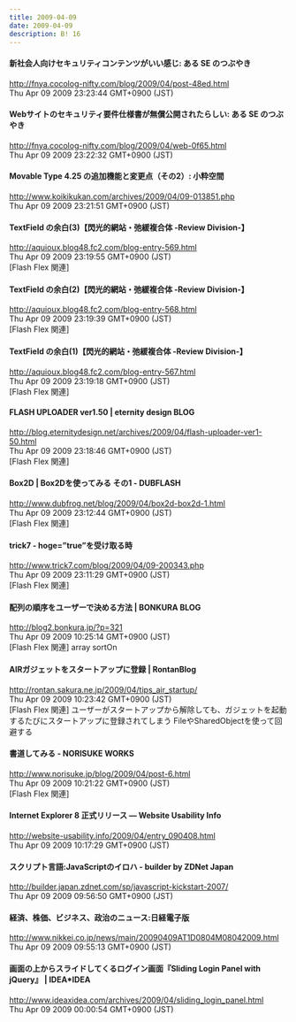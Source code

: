 ```yaml
---
title: 2009-04-09
date: 2009-04-09
description: B! 16
---
```


#### 新社会人向けセキュリティコンテンツがいい感じ: ある SE のつぶやき
http://fnya.cocolog-nifty.com/blog/2009/04/post-48ed.html<br>
Thu Apr 09 2009 23:23:44 GMT+0900 (JST)<br>


#### Webサイトのセキュリティ要件仕様書が無償公開されたらしい: ある SE のつぶやき
http://fnya.cocolog-nifty.com/blog/2009/04/web-0f65.html<br>
Thu Apr 09 2009 23:22:32 GMT+0900 (JST)<br>


#### Movable Type 4.25 の追加機能と変更点（その2）: 小粋空間
http://www.koikikukan.com/archives/2009/04/09-013851.php<br>
Thu Apr 09 2009 23:21:51 GMT+0900 (JST)<br>


#### TextField の余白(3)【閃光的網站・弛緩複合体 -Review Division-】
http://aquioux.blog48.fc2.com/blog-entry-569.html<br>
Thu Apr 09 2009 23:19:55 GMT+0900 (JST)<br>
[Flash Flex 関連]


#### TextField の余白(2)【閃光的網站・弛緩複合体 -Review Division-】
http://aquioux.blog48.fc2.com/blog-entry-568.html<br>
Thu Apr 09 2009 23:19:39 GMT+0900 (JST)<br>
[Flash Flex 関連]


#### TextField の余白(1)【閃光的網站・弛緩複合体 -Review Division-】
http://aquioux.blog48.fc2.com/blog-entry-567.html<br>
Thu Apr 09 2009 23:19:18 GMT+0900 (JST)<br>
[Flash Flex 関連]


#### FLASH UPLOADER ver1.50 | eternity design BLOG
http://blog.eternitydesign.net/archives/2009/04/flash-uploader-ver1-50.html<br>
Thu Apr 09 2009 23:18:46 GMT+0900 (JST)<br>
[Flash Flex 関連]


####     Box2D | Box2Dを使ってみる その1 - DUBFLASH    
http://www.dubfrog.net/blog/2009/04/box2d-box2d-1.html<br>
Thu Apr 09 2009 23:12:44 GMT+0900 (JST)<br>
[Flash Flex 関連]


#### trick7 - hoge=”true”を受け取る時
http://www.trick7.com/blog/2009/04/09-200343.php<br>
Thu Apr 09 2009 23:11:29 GMT+0900 (JST)<br>
[Flash Flex 関連]


#### 配列の順序をユーザーで決める方法 | BONKURA BLOG
http://blog2.bonkura.jp/?p=321<br>
Thu Apr 09 2009 10:25:14 GMT+0900 (JST)<br>
[Flash Flex 関連] array sortOn


#### AIRガジェットをスタートアップに登録 | RontanBlog
http://rontan.sakura.ne.jp/2009/04/tips_air_startup/<br>
Thu Apr 09 2009 10:23:42 GMT+0900 (JST)<br>
[Flash Flex 関連] ユーザーがスタートアップから解除しても、ガジェットを起動するたびにスタートアップに登録されてしまう FileやSharedObjectを使って回避する


#### 書道してみる - NORISUKE WORKS
http://www.norisuke.jp/blog/2009/04/post-6.html<br>
Thu Apr 09 2009 10:21:22 GMT+0900 (JST)<br>
[Flash Flex 関連]


#### Internet Explorer 8 正式リリース — Website Usability Info
http://website-usability.info/2009/04/entry_090408.html<br>
Thu Apr 09 2009 10:17:29 GMT+0900 (JST)<br>


#### スクリプト言語:JavaScriptのイロハ - builder by ZDNet Japan
http://builder.japan.zdnet.com/sp/javascript-kickstart-2007/<br>
Thu Apr 09 2009 09:56:50 GMT+0900 (JST)<br>


#### 経済、株価、ビジネス、政治のニュース:日経電子版
http://www.nikkei.co.jp/news/main/20090409AT1D0804M08042009.html<br>
Thu Apr 09 2009 09:55:13 GMT+0900 (JST)<br>


#### 画面の上からスライドしてくるログイン画面『Sliding Login Panel with jQuery』 | IDEA*IDEA
http://www.ideaxidea.com/archives/2009/04/sliding_login_panel.html<br>
Thu Apr 09 2009 00:00:54 GMT+0900 (JST)<br>


